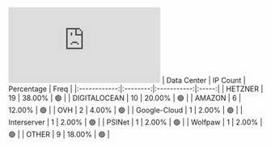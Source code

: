 ![Diagramm](https://github.com/obajay/StateSync-snapshots/blob/main/Projects/Cheqd/1/README.md)
| Data Center | IP Count | Percentage | Freq |
|:------------:|:--------:|:-----------:|:-----:|
| HETZNER | 19 | 38.00% | 🟢 |
| DIGITALOCEAN | 10 | 20.00% | 🟢 |
| AMAZON | 6 | 12.00% | 🟢 |
| OVH | 2 | 4.00% | 🟢 |
| Google-Cloud | 1 | 2.00% | 🟢 |
| Interserver | 1 | 2.00% | 🟢 |
| PSINet | 1 | 2.00% | 🟢 |
| Wolfpaw | 1 | 2.00% | 🟢 |
| OTHER | 9 | 18.00% | 🟢 |
